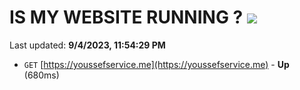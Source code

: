 # IS MY WEBSITE RUNNING ? [![](https://img.shields.io/static/v1?label=Sponsor&message=%E2%9D%A4&logo=GitHub&color=%23fe8e86)](https://github.com/sponsors/<username>)

Last updated: **9/4/2023, 11:54:29 PM**

- `GET` [https://youssefservice.me](https://youssefservice.me) - **Up** (680ms)
